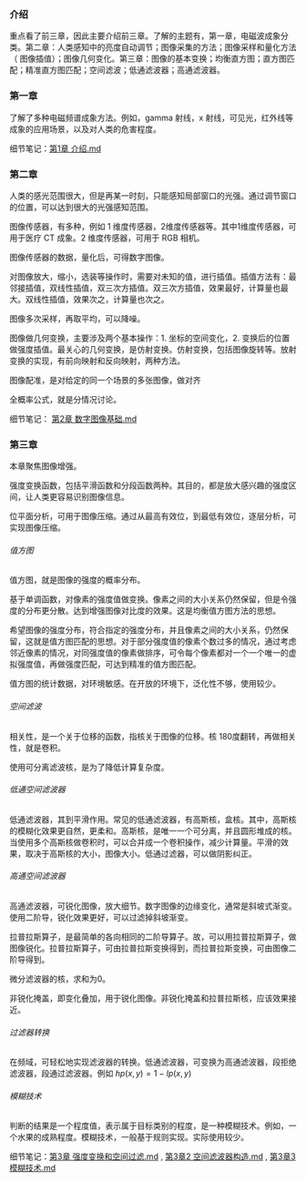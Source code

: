 ### 介绍

重点看了前三章，因此主要介绍前三章。了解的主题有，第一章，电磁波成象分类。第二章：人类感知中的亮度自动调节；图像采集的方法；图像采样和量化方法（ 图像插值）；图像几何变化。第三章：图像的基本变换；均衡直方图；直方图匹配；精准直方图匹配；空间滤波；低通滤波器；高通滤波器。

### 第一章

了解了多种电磁频谱成象方法。例如，gamma 射线，x 射线，可见光，红外线等成象的应用场景，以及对人类的危害程度。

细节笔记：[第1章 介绍.md](https://github.com/garrisonz/dip_notebook/blob/main/%E7%AC%AC1%E7%AB%A0%20%E4%BB%8B%E7%BB%8D.md)

### 第二章

人类的感光范围很大，但是再某一时刻，只能感知局部窗口的光强。通过调节窗口的位置，可以达到很大的光强感知范围。

图像传感器，有多种，例如 1 维度传感器，2维度传感器等。其中1维度传感器，可用于医疗 CT 成象。2 维度传感器，可用于 RGB 相机。

图像传感器的数据，量化后，可得数字图像。

对图像放大，缩小，选装等操作时，需要对未知的值，进行插值。插值方法有：最邻接插值，双线性插值，双三次方插值。双三次方插值，效果最好，计算量也最大。双线性插值，效果次之，计算量也次之。

图像多次采样，再取平均，可以降噪。

图像做几何变换，主要涉及两个基本操作：1. 坐标的空间变化，2. 变换后的位置做强度插值。最关心的几何变换，是仿射变换。仿射变换，包括图像旋转等。放射变换的实现，有前向映射和反向映射，两种方法。

图像配准，是对给定的同一个场景的多张图像，做对齐

全概率公式，就是分情况讨论。

细节笔记： [第2章 数字图像基础.md](https://github.com/garrisonz/dip_notebook/blob/main/%E7%AC%AC2%E7%AB%A0%20%E6%95%B0%E5%AD%97%E5%9B%BE%E5%83%8F%E5%9F%BA%E7%A1%80.md)

### 第三章

本章聚焦图像增强。

强度变换函数，包括平滑函数和分段函数两种。其目的，都是放大感兴趣的强度区间，让人类更容易识别图像信息。

位平面分析，可用于图像压缩。通过从最高有效位，到最低有效位，逐层分析，可实现图像压缩。

###### 值方图

值方图，就是图像的强度的概率分布。

基于单调函数，对像素的强度值做变换。像素之间的大小关系仍然保留，但是令强度的分布更分散。达到增强图像对比度的效果。这是均衡值方图方法的思想。

希望图像的强度分布，符合指定的强度分布，并且像素之间的大小关系，仍然保留，这就是值方图匹配的思想。对于部分强度值的像素个数过多的情况，通过考虑邻近像素的情况，对同强度值的像素做排序，可令每个像素都对一个一个唯一的虚拟强度值，再做强度匹配，可达到精准的值方图匹配。

值方图的统计数据，对环境敏感。在开放的环境下，泛化性不够，使用较少。

###### 空间滤波

相关性，是一个关于位移的函数，指核关于图像的位移。核 180度翻转，再做相关性，就是卷积。

使用可分离滤波核，是为了降低计算复杂度。

###### 低通空间滤波器

低通滤波器，其到平滑作用。常见的低通滤波器，有高斯核，盒核。其中，高斯核的模糊化效果更自然，更柔和。高斯核，是唯一一个可分离，并且圆形堆成的核。当使用多个高斯核做卷积时，可以合并成一个卷积操作，减少计算量。平滑的效果，取决于高斯核的大小，图像大小。低通过滤器，可以做阴影纠正。

###### 高通空间滤波器

高通滤波器，可锐化图像，放大细节。数字图像的边缘变化，通常是斜坡式渐变。使用二阶导，锐化效果更好，可以过滤掉斜坡渐变。

拉普拉斯算子，是最简单的各向相同的二阶导算子。故，可以用拉普拉斯算子，做图像锐化。拉普拉斯算子，可由拉普拉斯变换得到，而拉普拉斯变换，可由图像二阶导得到。

微分滤波器的核，求和为0。

非锐化掩盖，即变化叠加，用于锐化图像。非锐化掩盖和拉普拉斯核，应该效果接近。

###### 过滤器转换

在频域，可轻松地实现滤波器的转换。低通滤波器，可变换为高通滤波器，段拒绝滤波器，段通过滤波器。例如 $hp(x,y)=1-lp(x,y)$

###### 模糊技术

判断的结果是一个程度值，表示属于目标类别的程度，是一种模糊技术。例如，一个水果的成熟程度。模糊技术，一般基于规则实现。实际使用较少。

细节笔记：[第3章 强度变换和空间过滤.md](https://github.com/garrisonz/dip_notebook/blob/main/%E7%AC%AC3%E7%AB%A0%20%E5%BC%BA%E5%BA%A6%E5%8F%98%E6%8D%A2%E5%92%8C%E7%A9%BA%E9%97%B4%E8%BF%87%E6%BB%A4.md) , [第3章2 空间滤波器构造.md](https://github.com/garrisonz/dip_notebook/blob/main/%E7%AC%AC3%E7%AB%A02%20%E7%A9%BA%E9%97%B4%E6%BB%A4%E6%B3%A2%E5%99%A8%E6%9E%84%E9%80%A0.md) , [第3章3 模糊技术.md](https://github.com/garrisonz/dip_notebook/blob/main/%E7%AC%AC3%E7%AB%A03%20%E6%A8%A1%E7%B3%8A%E6%8A%80%E6%9C%AF.md) 
